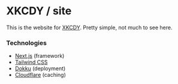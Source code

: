 # XKCDY / site

This is the website for [XKCDY](https://xkcdy.com). Pretty simple, not much to see here.

### Technologies

- [Next.js](https://nextjs.org/) (framework)
- [Tailwind CSS](https://tailwindcss.com/)
- [Dokku](https://github.com/dokku/dokku) (deployment)
- [Cloudflare](https://www.cloudflare.com/) (caching)
